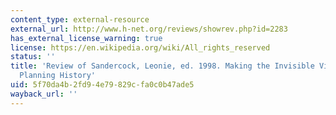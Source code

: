 ```yaml
---
content_type: external-resource
external_url: http://www.h-net.org/reviews/showrev.php?id=2283
has_external_license_warning: true
license: https://en.wikipedia.org/wiki/All_rights_reserved
status: ''
title: 'Review of Sandercock, Leonie, ed. 1998. Making the Invisible Visible: A Multicultural
  Planning History'
uid: 5f70da4b-2fd9-4e79-829c-fa0c0b47ade5
wayback_url: ''
---
```

